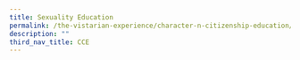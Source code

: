```yaml
---
title: Sexuality Education
permalink: /the-vistarian-experience/character-n-citizenship-education/sexuality-education/
description: ""
third_nav_title: CCE
---
```

